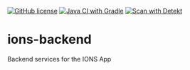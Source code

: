 [![GitHub license](https://img.shields.io/github/license/SIA-Studios/ions-backend)](https://github.com/SIA-Studios/ions-backend/blob/master/LICENSE)
[![Java CI with Gradle](https://github.com/SIA-Studios/ions-backend/actions/workflows/gradle.yml/badge.svg?branch=master)](https://github.com/SIA-Studios/ions-backend/actions/workflows/gradle.yml)
[![Scan with Detekt](https://github.com/SIA-Studios/ions-backend/actions/workflows/detekt.yml/badge.svg?branch=master)](https://github.com/SIA-Studios/ions-backend/actions/workflows/detekt.yml)
# ions-backend
Backend services for the IONS App
